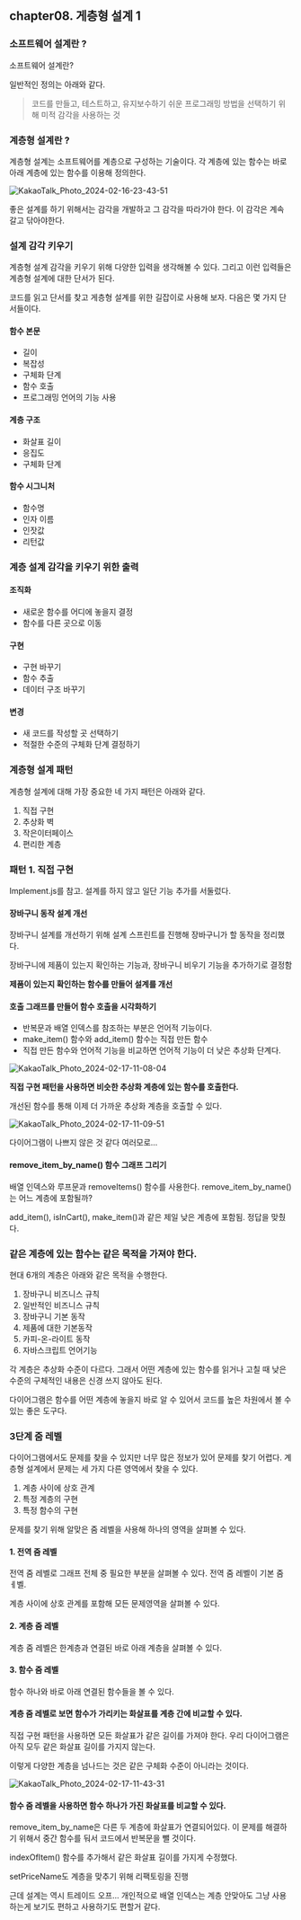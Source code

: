 ## chapter08. 게층형 설계 1

### 소프트웨어 설계란 ?

소프트웨어 설계란? 

일반적인 정의는 아래와 같다.

> 코드를 만들고, 테스트하고, 유지보수하기 쉬운 프로그래밍 방법을 선택하기 위해 미적 감각을 사용하는 것

### 계층형 설계란 ?

계층형 설계는 소프트웨어를 계층으로 구성하는 기술이다. 각 계층에 있는 함수는 바로 아래 계층에 있는 함수를 이용해 정의한다.

![KakaoTalk_Photo_2024-02-16-23-43-51](https://github.com/happysubin/about-backend-lecture-study/assets/76802855/20c3e81a-b9de-4b75-84f1-e73ef9a25d8a)

좋은 설계를 하기 위해서는 감각을 개발하고 그 감각을 따라가야 한다. 이 감각은 계속 갈고 닦아야한다.

### 설계 감각 키우기

계층형 설계 감각을 키우기 위해 다양한 입력을 생각해볼 수 있다. 그리고 이런 입력들은 계층형 설계에 대한 단서가 된다.

코드를 읽고 단서를 찾고 게층형 설계를 위한 길잡이로 사용해 보자. 다음은 몇 가지 단서들이다.

#### 함수 본문

* 길이
* 복잡성
* 구체화 단계
* 함수 호출
* 프로그래밍 언어의 기능 사용

#### 계층 구조

* 화살표 길이
* 응집도
* 구체화 단계

#### 함수 시그니처

* 함수명
* 인자 이름
* 인잣값
* 리턴값

### 계층 설계 감각을 키우기 위한 출력

#### 조직화

* 새로운 함수를 어디에 놓을지 결정
* 함수를 다른 곳으로 이동

#### 구현

* 구현 바꾸기
* 함수 추출
* 데이터 구조 바꾸기

#### 변경

* 새 코드를 작성할 곳 선택하기
* 적절한 수준의 구체화 단계 결정하기

### 계층형 설계 패턴

계층형 설계에 대해 가장 중요한 네 가지 패턴은 아래와 같다.

1. 직접 구현
2. 추상화 벽
3. 작은이터페이스
4. 편리한 계층

### 패턴 1. 직접 구현

Implement.js를 참고. 설계를 하지 않고 일단 기능 추가를 서둘렀다.

#### 장바구니 동작 설계 개선

장바구니 설계를 개선하기 위해 설계 스프린트를 진행해 장바구니가 할 동작을 정리했다.

장바구니에 제품이 있는지 확인하는 기능과, 장바구니 비우기 기능을 추가하기로 결정함

__제품이 있는지 확인하는 함수를 만들어 설계를 개선__

#### 호출 그래프를 만들어 함수 호출을 시각화하기

* 반복문과 배열 인덱스를 참조하는 부분은 언어적 기능이다. 
* make_item() 함수와 add_item() 함수는 직접 만든 함수
* 직접 만든 함수와 언어적 기능을 비교하면 언어적 기능이 더 낮은 추상화 단계다.


![KakaoTalk_Photo_2024-02-17-11-08-04](https://github.com/happysubin/about-backend-lecture-study/assets/76802855/b04385de-fd74-4f8c-b846-9ab4c7144c4d)

__직접 구현 패턴을 사용하면 비슷한 추상화 계층에 있는 함수를 호출한다.__

개선된 함수를 통해 이제 더 가까운 추상화 계층을 호출할 수 있다.

![KakaoTalk_Photo_2024-02-17-11-09-51](https://github.com/happysubin/about-backend-lecture-study/assets/76802855/3040efc7-8ed9-4f8f-995f-dc5017cb845a)

다이어그램이 나쁘지 않은 것 같다 여러모로...


#### remove_item_by_name() 함수 그래프 그리기

배열 인덱스와 루프문과 removeItems() 함수를 사용한다. remove_item_by_name()는 어느 계층에 포함될까?

add_item(), isInCart(), make_item()과 같은 제일 낮은 계층에 포함됨. 정답을 맞췄다.


### 같은 계층에 있는 함수는 같은 목적을 가져야 한다.

현대 6개의 계층은 아래와 같은 목적을 수행한다.



1. 장바구니 비즈니스 규칙
2. 일반적인 비즈니스 규칙
3. 장바구니 기본 동작
4. 제품에 대한 기본동작
5. 카피-온-라이트 동작
6. 자바스크립트 언어기능

각 계층은 추상화 수준이 다르다. 그래서 어떤 계층에 있는 함수를 읽거나 고칠 때 낮은 수준의 구체적인 내용은 신경 쓰지 않아도 된다.

다이어그램은 함수를 어떤 계층에 놓을지 바로 알 수 있어서 코드를 높은 차원에서 볼 수 있는 좋은 도구다.

### 3단계 줌 레벨

다이어그램에서도 문제를 찾을 수 있지만 너무 많은 정보가 있어 문제를 찾기 어렵다.
계층형 설계에서 문제는 세 가지 다른 영역에서 찾을 수 있다.

1. 계층 사이에 상호 관계
2. 특정 계층의 구현
3. 특정 함수의 구현

문제를 찾기 위해 알맞은 줌 레벨을 사용해 하나의 영역을 살펴볼 수 있다.

#### 1. 전역 줌 레벨

전역 줌 레벨로 그래프 전체 중 필요한 부분을 살펴볼 수 있다. 전역 줌 레벨이 기본 줌 ㅔ벨.

계층 사이에 상호 관계를 포함해 모든 문제영역을 살펴볼 수 있다.

#### 2. 계층 줌 레벨

계층 줌 레벨은 한계층과 연결된 바로 아래 계층을 살펴볼 수 있다. 

#### 3. 함수 줌 레벨

함수 하나와 바로 아래 연결된 함수들을 볼 수 있다.

#### 계층 줌 레벨로 보면 함수가 가리키는 화살표를 계층 간에 비교할 수 있다.

직접 구현 패턴을 사용하면 모든 화살표가 같은 길이를 가져야 한다. 우리 다이어그램은 아직 모두 같은 화살표 길이를 가지지 않는다.

이렇게 다양한 계층을 넘나드는 것은 같은 구체화 수준이 아니라는 것이다.

![KakaoTalk_Photo_2024-02-17-11-43-31](https://github.com/happysubin/about-backend-lecture-study/assets/76802855/ee24195e-35e7-4891-b5bf-b62613a4a627)


#### 함수 줌 레벨을 사용하면 함수 하나가 가진 화살표를 비교할 수 있다.

remove_item_by_name은 다른 두 계층에 화살표가 연결되어있다. 이 문제를 해결하기 위해서 중간 함수를 둬서 코드에서 반복문을 뺄 것이다.

indexOfItem() 함수를 추가해서 같은 화살표 길이를 가지게 수정했다.

setPriceName도 계층을 맞추기 위해 리팩토링을 진행

근데 설계는 역시 트레이드 오프... 개인적으로 배열 인덱스는 계층 안맞아도 그냥 사용하는게 보기도 편하고 사용하기도 편할거 같다.

